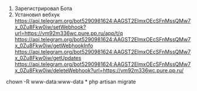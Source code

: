 1. Зарегистрировал Бота
2. Установил вебхук
   https://api.telegram.org/bot5290981624:AAGST2ElmxOEcSFnMssQMw7x_0Zu8Fkw0iw/setWebhook?url=https://vm92m336wc.pure.pp.ru/app/t/q
   https://api.telegram.org/bot5290981624:AAGST2ElmxOEcSFnMssQMw7x_0Zu8Fkw0iw/getWebhookInfo
   https://api.telegram.org/bot5290981624:AAGST2ElmxOEcSFnMssQMw7x_0Zu8Fkw0iw/getUpdates
   https://api.telegram.org/bot5290981624:AAGST2ElmxOEcSFnMssQMw7x_0Zu8Fkw0iw/deleteWebhook?url=https://vm92m336wc.pure.pp.ru/

chown -R www-data:www-data *
php artisan migrate
